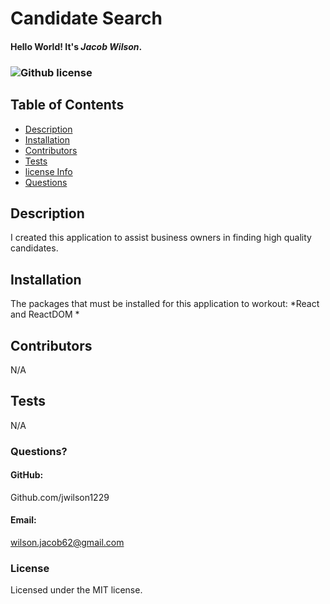 # Candidate Search
  #### Hello World! It's *Jacob Wilson*.
  ### ![Github license](https://img.shields.io/badge/license-MIT-yellowgreen.svg)
 
  ## Table of Contents 
  * [Description](#description)
  * [Installation](#installation)
  * [Contributors](#contributors)
  * [Tests](#tests)
  * [license Info](#license)
  * [Questions](#Questions)
  
  ## Description 
  I created this application to assist business owners in finding high quality candidates. 

  ## Installation 
  The packages that must be installed for this application to workout: *React and ReactDOM *

  ## Contributors 
  N/A

  ## Tests 
  N/A
 
### Questions? 
#### GitHub:
  Github.com/jwilson1229
 #### Email:
   wilson.jacob62@gmail.com
  
### License 
  Licensed under the MIT license.
  
